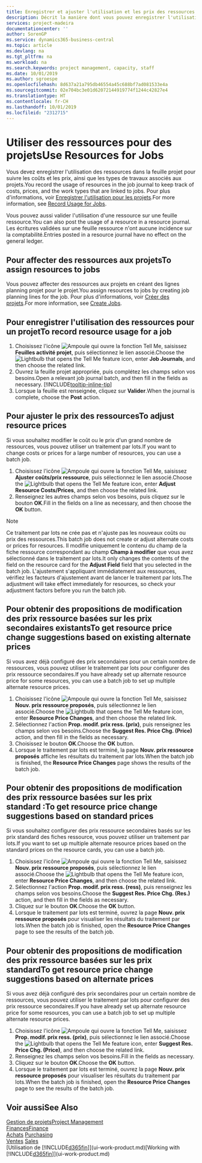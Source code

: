 ```yaml
---
title: Enregistrer et ajuster l'utilisation et les prix des ressources| Microsoft Docs
description: Décrit la manière dont vous pouvez enregistrer l'utilisation ou la consommation ressource associée à un projet, de garder la trace et de gérer les coûts, les prix, ainsi que les types de travaux.
services: project-madeira
documentationcenter: ''
author: SorenGP
ms.service: dynamics365-business-central
ms.topic: article
ms.devlang: na
ms.tgt_pltfrm: na
ms.workload: na
ms.search.keywords: project management, capacity, staff
ms.date: 10/01/2019
ms.author: sgroespe
ms.openlocfilehash: 8d637a21a795db46554a45c688bf7ad081533e4a
ms.sourcegitcommit: 02e704bc3e01d62072144919774f1244c42827e4
ms.translationtype: HT
ms.contentlocale: fr-CH
ms.lasthandoff: 10/01/2019
ms.locfileid: "2312715"
---
```

# <a name="use-resources-for-jobs"></a><span data-ttu-id="26b84-103">Utiliser des ressources pour des projets</span><span class="sxs-lookup"><span data-stu-id="26b84-103">Use Resources for Jobs</span></span>
<span data-ttu-id="26b84-104">Vous devez enregistrer l'utilisation des ressources dans la feuille projet pour suivre les coûts et les prix, ainsi que les types de travaux associés aux projets.</span><span class="sxs-lookup"><span data-stu-id="26b84-104">You record the usage of resources in the job journal to keep track of costs, prices, and the work types that are linked to jobs.</span></span> <span data-ttu-id="26b84-105">Pour plus d'informations, voir [Enregistrer l'utilisation pour les projets](projects-how-record-job-usage.md).</span><span class="sxs-lookup"><span data-stu-id="26b84-105">For more information, see [Record Usage for Jobs](projects-how-record-job-usage.md).</span></span>

<span data-ttu-id="26b84-106">Vous pouvez aussi valider l'utilisation d'une ressource sur une feuille ressource.</span><span class="sxs-lookup"><span data-stu-id="26b84-106">You can also post the usage of a resource in a resource journal.</span></span> <span data-ttu-id="26b84-107">Les écritures validées sur une feuille ressource n'ont aucune incidence sur la comptabilité.</span><span class="sxs-lookup"><span data-stu-id="26b84-107">Entries posted in a resource journal have no effect on the general ledger.</span></span>

## <a name="to-assign-resources-to-jobs"></a><span data-ttu-id="26b84-108">Pour affecter des ressources aux projets</span><span class="sxs-lookup"><span data-stu-id="26b84-108">To assign resources to jobs</span></span>
<span data-ttu-id="26b84-109">Vous pouvez affecter des ressources aux projets en créant des lignes planning projet pour le projet.</span><span class="sxs-lookup"><span data-stu-id="26b84-109">You assign resources to jobs by creating job planning lines for the job.</span></span> <span data-ttu-id="26b84-110">Pour plus d'informations, voir [Créer des projets](projects-how-create-jobs.md).</span><span class="sxs-lookup"><span data-stu-id="26b84-110">For more information, see [Create Jobs](projects-how-create-jobs.md).</span></span>

## <a name="to-record-resource-usage-for-a-job"></a><span data-ttu-id="26b84-111">Pour enregistrer l'utilisation des ressources pour un projet</span><span class="sxs-lookup"><span data-stu-id="26b84-111">To record resource usage for a job</span></span>
1. <span data-ttu-id="26b84-112">Choisissez l'icône ![Ampoule qui ouvre la fonction Tell Me](media/ui-search/search_small.png "Dites-moi ce que vous voulez faire"), saisissez **Feuilles activité projet**, puis sélectionnez le lien associé.</span><span class="sxs-lookup"><span data-stu-id="26b84-112">Choose the ![Lightbulb that opens the Tell Me feature](media/ui-search/search_small.png "Tell me what you want to do") icon, enter **Job Journals**, and then choose the related link.</span></span>
2. <span data-ttu-id="26b84-113">Ouvrez la feuille projet appropriée, puis complétez les champs selon vos besoins.</span><span class="sxs-lookup"><span data-stu-id="26b84-113">Open a relevant job journal batch, and then fill in the fields as necessary.</span></span> [!INCLUDE[tooltip-inline-tip](includes/tooltip-inline-tip_md.md)]
3. <span data-ttu-id="26b84-114">Lorsque la feuille est renseignée, cliquez sur **Valider**.</span><span class="sxs-lookup"><span data-stu-id="26b84-114">When the journal is complete, choose the **Post** action.</span></span>

## <a name="to-adjust-resource-prices"></a><span data-ttu-id="26b84-115">Pour ajuster le prix des ressources</span><span class="sxs-lookup"><span data-stu-id="26b84-115">To adjust resource prices</span></span>
<span data-ttu-id="26b84-116">Si vous souhaitez modifier le coût ou le prix d'un grand nombre de ressources, vous pouvez utiliser un traitement par lots.</span><span class="sxs-lookup"><span data-stu-id="26b84-116">If you want to change costs or prices for a large number of resources, you can use a batch job.</span></span>  

1. <span data-ttu-id="26b84-117">Choisissez l'icône ![Ampoule qui ouvre la fonction Tell Me](media/ui-search/search_small.png "Dites-moi ce que vous voulez faire"), saisissez **Ajuster coûts/prix ressource**, puis sélectionnez le lien associé.</span><span class="sxs-lookup"><span data-stu-id="26b84-117">Choose the ![Lightbulb that opens the Tell Me feature](media/ui-search/search_small.png "Tell me what you want to do") icon, enter **Adjust Resource Costs/Prices**, and then choose the related link.</span></span>
2. <span data-ttu-id="26b84-118">Renseignez les autres champs selon vos besoins, puis cliquez sur le bouton **OK**.</span><span class="sxs-lookup"><span data-stu-id="26b84-118">Fill in the fields on a line as necessary, and then choose the **OK** button.</span></span>

> [!NOTE]  
>   <span data-ttu-id="26b84-119">Ce traitement par lots ne crée pas et n'ajuste pas les nouveaux coûts ou prix des ressources.</span><span class="sxs-lookup"><span data-stu-id="26b84-119">This batch job does not create or adjust alternate costs or prices for resources.</span></span> <span data-ttu-id="26b84-120">Il modifie uniquement le contenu du champ de la fiche ressource correspondant au champ **Champ à modifier** que vous avez sélectionné dans le traitement par lots.</span><span class="sxs-lookup"><span data-stu-id="26b84-120">It only changes the contents of the field on the resource card for the **Adjust Field** field that you selected in the batch job.</span></span> <span data-ttu-id="26b84-121">L'ajustement s'appliquant immédiatement aux ressources, vérifiez les facteurs d'ajustement avant de lancer le traitement par lots.</span><span class="sxs-lookup"><span data-stu-id="26b84-121">The adjustment will take effect immediately for resources, so check your adjustment factors before you run the batch job.</span></span>

## <a name="to-get-resource-price-change-suggestions-based-on-existing-alternate-prices"></a><span data-ttu-id="26b84-122">Pour obtenir des propositions de modification des prix ressource basées sur les prix secondaires existants</span><span class="sxs-lookup"><span data-stu-id="26b84-122">To get resource price change suggestions based on existing alternate prices</span></span>
<span data-ttu-id="26b84-123">Si vous avez déjà configuré des prix secondaires pour un certain nombre de ressources, vous pouvez utiliser le traitement par lots pour configurer des prix ressource secondaires.</span><span class="sxs-lookup"><span data-stu-id="26b84-123">If you have already set up alternate resource price for some resources, you can use a batch job to set up multiple alternate resource prices.</span></span>

1. <span data-ttu-id="26b84-124">Choisissez l'icône ![Ampoule qui ouvre la fonction Tell Me](media/ui-search/search_small.png "Dites-moi ce que vous voulez faire"), saisissez **Nouv. prix ressource proposés**, puis sélectionnez le lien associé.</span><span class="sxs-lookup"><span data-stu-id="26b84-124">Choose the ![Lightbulb that opens the Tell Me feature](media/ui-search/search_small.png "Tell me what you want to do") icon, enter **Resource Price Changes**, and then choose the related link.</span></span>
2. <span data-ttu-id="26b84-125">Sélectionnez l'action **Prop. modif. prix ress. (prix)**, puis renseignez les champs selon vos besoins.</span><span class="sxs-lookup"><span data-stu-id="26b84-125">Choose the **Suggest Res. Price Chg. (Price)** action, and then fill in the fields as necessary.</span></span>
3. <span data-ttu-id="26b84-126">Choisissez le bouton **OK**.</span><span class="sxs-lookup"><span data-stu-id="26b84-126">Choose the **OK** button.</span></span>  
4. <span data-ttu-id="26b84-127">Lorsque le traitement par lots est terminé, la page **Nouv. prix ressource proposés** affiche les résultats du traitement par lots.</span><span class="sxs-lookup"><span data-stu-id="26b84-127">When the batch job is finished, the **Resource Price Changes** page shows the results of the batch job.</span></span>

## <a name="to-get-resource-price-change-suggestions-based-on-standard-prices"></a><span data-ttu-id="26b84-128">Pour obtenir des propositions de modification des prix ressource basées sur les prix standard :</span><span class="sxs-lookup"><span data-stu-id="26b84-128">To get resource price change suggestions based on standard prices</span></span>
<span data-ttu-id="26b84-129">Si vous souhaitez configurer des prix ressource secondaires basés sur les prix standard des fiches ressource, vous pouvez utiliser un traitement par lots.</span><span class="sxs-lookup"><span data-stu-id="26b84-129">If you want to set up multiple alternate resource prices based on the standard prices on the resource cards, you can use a batch job.</span></span>  

1. <span data-ttu-id="26b84-130">Choisissez l'icône ![Ampoule qui ouvre la fonction Tell Me](media/ui-search/search_small.png "Dites-moi ce que vous voulez faire"), saisissez **Nouv. prix ressource proposés**, puis sélectionnez le lien associé.</span><span class="sxs-lookup"><span data-stu-id="26b84-130">Choose the ![Lightbulb that opens the Tell Me feature](media/ui-search/search_small.png "Tell me what you want to do") icon, enter **Resource Price Changes**, and then choose the related link.</span></span>
2. <span data-ttu-id="26b84-131">Sélectionnez l'action **Prop. modif. prix ress. (ress)**, puis renseignez les champs selon vos besoins.</span><span class="sxs-lookup"><span data-stu-id="26b84-131">Choose the **Suggest Res. Price Chg. (Res.)** action, and then fill in the fields as necessary.</span></span>  
3. <span data-ttu-id="26b84-132">Cliquez sur le bouton **OK**.</span><span class="sxs-lookup"><span data-stu-id="26b84-132">Choose the **OK** button.</span></span>  
4. <span data-ttu-id="26b84-133">Lorsque le traitement par lots est terminé, ouvrez la page **Nouv. prix ressource proposés** pour visualiser les résultats du traitement par lots.</span><span class="sxs-lookup"><span data-stu-id="26b84-133">When the batch job is finished, open the **Resource Price Changes** page to see the results of the batch job.</span></span>

## <a name="to-get-resource-price-change-suggestions-based-on-alternate-prices"></a><span data-ttu-id="26b84-134">Pour obtenir des propositions de modification des prix ressource basées sur les prix standard</span><span class="sxs-lookup"><span data-stu-id="26b84-134">To get resource price change suggestions based on alternate prices</span></span>
<span data-ttu-id="26b84-135">Si vous avez déjà configuré des prix secondaires pour un certain nombre de ressources, vous pouvez utiliser le traitement par lots pour configurer des prix ressource secondaires.</span><span class="sxs-lookup"><span data-stu-id="26b84-135">If you have already set up alternate resource price for some resources, you can use a batch job to set up multiple alternate resource prices.</span></span>

1. <span data-ttu-id="26b84-136">Choisissez l'icône ![Ampoule qui ouvre la fonction Tell Me](media/ui-search/search_small.png "Dites-moi ce que vous voulez faire"), saisissez **Prop. modif. prix ress. (prix)**, puis sélectionnez le lien associé.</span><span class="sxs-lookup"><span data-stu-id="26b84-136">Choose the ![Lightbulb that opens the Tell Me feature](media/ui-search/search_small.png "Tell me what you want to do") icon, enter **Suggest Res. Price Chg. (Price)**, and then choose the related link.</span></span>  
2. <span data-ttu-id="26b84-137">Renseignez les champs selon vos besoins.</span><span class="sxs-lookup"><span data-stu-id="26b84-137">Fill in the fields as necessary.</span></span>
3. <span data-ttu-id="26b84-138">Cliquez sur le bouton **OK**.</span><span class="sxs-lookup"><span data-stu-id="26b84-138">Choose the **OK** button.</span></span>  
4. <span data-ttu-id="26b84-139">Lorsque le traitement par lots est terminé, ouvrez la page **Nouv. prix ressource proposés** pour visualiser les résultats du traitement par lots.</span><span class="sxs-lookup"><span data-stu-id="26b84-139">When the batch job is finished, open the **Resource Price Changes** page to see the results of the batch job.</span></span>

## <a name="see-also"></a><span data-ttu-id="26b84-140">Voir aussi</span><span class="sxs-lookup"><span data-stu-id="26b84-140">See Also</span></span>
[<span data-ttu-id="26b84-141">Gestion de projets</span><span class="sxs-lookup"><span data-stu-id="26b84-141">Project Management</span></span>](projects-manage-projects.md)  
[<span data-ttu-id="26b84-142">Finances</span><span class="sxs-lookup"><span data-stu-id="26b84-142">Finance</span></span>](finance.md)  
<span data-ttu-id="26b84-143">[Achats](purchasing-manage-purchasing.md)       </span><span class="sxs-lookup"><span data-stu-id="26b84-143">[Purchasing](purchasing-manage-purchasing.md)       </span></span>  
<span data-ttu-id="26b84-144">[Ventes](sales-manage-sales.md)   </span><span class="sxs-lookup"><span data-stu-id="26b84-144">[Sales](sales-manage-sales.md)   </span></span>  
<span data-ttu-id="26b84-145">[Utilisation de [!INCLUDE[d365fin](includes/d365fin_md.md)]](ui-work-product.md)</span><span class="sxs-lookup"><span data-stu-id="26b84-145">[Working with [!INCLUDE[d365fin](includes/d365fin_md.md)]](ui-work-product.md)</span></span>  
